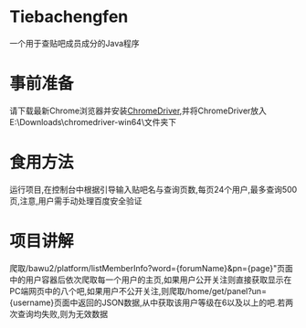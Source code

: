 # Tiebachengfen

一个用于查贴吧成员成分的Java程序

# 事前准备
请下载最新Chrome浏览器并安装<a href="https://googlechromelabs.github.io/chrome-for-testing/#stable">ChromeDriver</a>,并将ChromeDriver放入E:\Downloads\chromedriver-win64\文件夹下

# 食用方法
运行项目,在控制台中根据引导输入贴吧名与查询页数,每页24个用户,最多查询500页,注意,用户需手动处理百度安全验证

# 项目讲解
爬取/bawu2/platform/listMemberInfo?word={forumName}&pn={page}"页面中的用户容器后依次爬取每一个用户的主页,如果用户公开关注则直接获取显示在PC端网页中的八个吧,如果用户不公开关注,则爬取/home/get/panel?un={username}页面中返回的JSON数据,从中获取该用户等级在6以及以上的吧.若两次查询均失败,则为无效数据